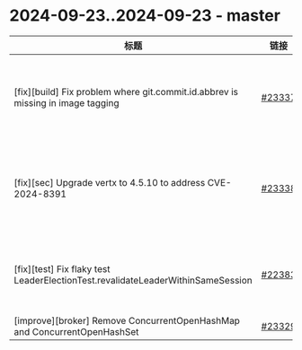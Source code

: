 # 2024-09-23..2024-09-23 - master
| 标题 | 链接 | 作者 | 标签 |
| - | :--: | :--: | - |
| [fix][build] Fix problem where git.commit.id.abbrev is missing in image tagging | [#23337](https://github.com/apache/pulsar/pull/23337) | [@lhotari](https://github.com/lhotari) | `doc-not-needed` `ready-to-test` `cherry-picked/branch-3.0` `cherry-picked/branch-3.3` `release/3.0.7` `release/3.3.2`  | 
| [fix][sec] Upgrade vertx to 4.5.10 to address CVE-2024-8391 | [#23338](https://github.com/apache/pulsar/pull/23338) | [@lhotari](https://github.com/lhotari) | `area/security` `doc-not-needed` `ready-to-test` `cherry-picked/branch-3.0` `cherry-picked/branch-3.3` `release/3.0.7` `release/3.3.2`  | 
| [fix][test] Fix flaky test LeaderElectionTest.revalidateLeaderWithinSameSession | [#22383](https://github.com/apache/pulsar/pull/22383) | [@nikam14](https://github.com/nikam14) | `doc-not-needed` `cherry-picked/branch-3.0` `cherry-picked/branch-3.3` `release/3.0.7` `release/3.3.2`  | 
| [improve][broker] Remove ConcurrentOpenHashMap and ConcurrentOpenHashSet | [#23329](https://github.com/apache/pulsar/pull/23329) | [@BewareMyPower](https://github.com/BewareMyPower) | `doc-not-needed` `ready-to-test`  | 
